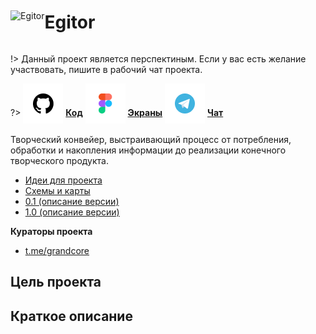 <div style="display:flex; flex-direction: row;align-items: center;">
<div> <img width="150"  height="auto" src=".../../_media/logo-egitor.png" alt="Egitor"></div>
<div>
<h1>Egitor</h1>
</div>
</div>

!> Данный проект является перспектиным. Если у вас есть желание участвовать, пишите в рабочий чат проекта.

?> <span style="vertical-align: -12px">![github](../../_media/icon-github.png ":size=32")</span> [**Код**](https://github.com/grandcore/egitor)
<span style="vertical-align: -12px">![figma](../../_media/icon-figma.png ":size=32")</span> [**Экраны**](https://www.figma.com/file/NlikNEJQHliYlxI3MHhiSW/Share?node-id=9473%3A2)
<span style="vertical-align: -12px">![telegram](../../_media/icon-telegram.png ":size=32")</span> [**Чат**](https://t.me/joinchat/GwwWCrrAtdbNROqG)

Творческий конвейер, выстраивающий процесс от потребления, обработки и накопления информации до реализации конечного творческого продукта.

- [Идеи для проекта](ru/3.3-egitor/egitor-ideas.md)
- [Схемы и карты](ru/3.3-egitor/egitor-map.drawio ":ignore")
- [0.1 (описание версии)](ru/3.3-egitor/egitor-v0.1.md)
- [1.0 (описание версии)](ru/3.3-egitor/egitor-v1.0.md)

**Кураторы проекта**

- [t.me/grandcore](https://t.me/grandcore)

## Цель проекта

## Краткое описание
